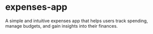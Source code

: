 # expenses-app
A simple and intuitive expenses app that helps users track spending, manage budgets, and gain insights into their finances.
